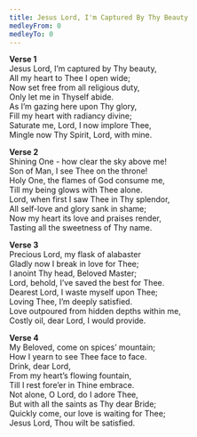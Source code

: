 ```yaml
---
title: Jesus Lord, I'm Captured By Thy Beauty
medleyFrom: 0
medleyTo: 0
---
```


**Verse 1**  
Jesus Lord, I’m captured by Thy beauty,  
All my heart to Thee I open wide;  
Now set free from all religious duty,  
Only let me in Thyself abide.  
As I’m gazing here upon Thy glory,  
Fill my heart with radiancy divine;  
Saturate me, Lord, I now implore Thee,  
Mingle now Thy Spirit, Lord, with mine.

**Verse 2**  
Shining One - how clear the sky above me!  
Son of Man, I see Thee on the throne!  
Holy One, the flames of God consume me,  
Till my being glows with Thee alone.  
Lord, when first I saw Thee in Thy splendor,  
All self-love and glory sank in shame;  
Now my heart its love and praises render,  
Tasting all the sweetness of Thy name.

**Verse 3**  
Precious Lord, my flask of alabaster  
Gladly now I break in love for Thee;  
I anoint Thy head, Beloved Master;  
Lord, behold, I’ve saved the best for Thee.  
Dearest Lord, I waste myself upon Thee;  
Loving Thee, I’m deeply satisfied.  
Love outpoured from hidden depths within me,  
Costly oil, dear Lord, I would provide.

**Verse 4**  
My Beloved, come on spices’ mountain;  
How I yearn to see Thee face to face.  
Drink, dear Lord,  
From my heart’s flowing fountain,  
Till I rest fore’er in Thine embrace.  
Not alone, O Lord, do I adore Thee,  
But with all the saints as Thy dear Bride;  
Quickly come, our love is waiting for Thee;  
Jesus Lord, Thou wilt be satisfied.
